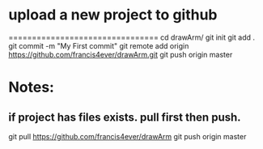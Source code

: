 # upload a new project to github
================================
 cd drawArm/
 git init
 git add .
 git commit -m "My First commit"
 git remote add origin https://github.com/francis4ever/drawArm.git
 git push origin master
 
 # Notes:
 ## if project has files exists. pull first then push.
 git pull https://github.com/francis4ever/drawArm
 git push origin master


